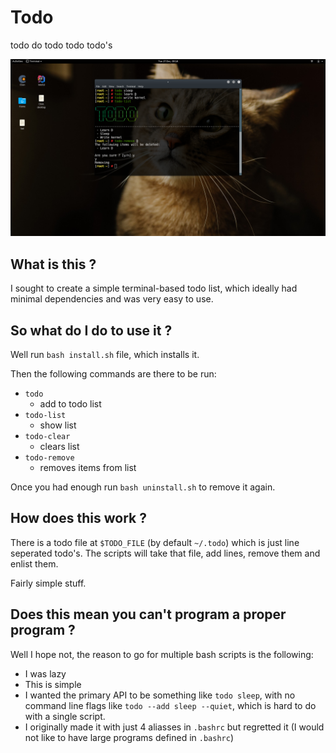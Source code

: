 # Todo

todo do todo todo todo's

![A tutorial](tutorial.png)

## What is this ?

I sought to create a simple terminal-based todo list, which ideally had minimal dependencies and was very easy to use.

## So what do I do to use it ?

Well run `bash install.sh` file, which installs it.

Then the following commands are there to be run:

- `todo`      
    + add to todo list
- `todo-list`
    + show list
- `todo-clear`
    + clears list
- `todo-remove`
    + removes items from list

Once you had enough run `bash uninstall.sh` to remove it again.

## How does this work ?

There is a todo file at `$TODO_FILE` (by default `~/.todo`) which is just line
seperated todo's. The scripts will take that file, add lines, remove them and enlist them.

Fairly simple stuff.

## Does this mean you can't program a proper program ?

Well I hope not, the reason to go for multiple bash scripts is the following:

- I was lazy
- This is simple
- I wanted the primary API to be something like `todo sleep`, with no command line flags
    like `todo --add sleep --quiet`, which is hard to do with a single script.
- I originally made it with just 4 aliasses in `.bashrc` but regretted it
    (I would not like to have large programs defined in `.bashrc`)
